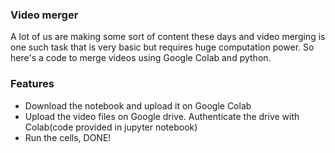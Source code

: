 ### Video merger
A lot of us are making some sort of content these days and video merging is one such task that is very basic but requires huge computation power. So here's a code to merge videos using Google Colab and python. 

### Features

- Download the notebook and upload it on Google Colab
- Upload the video files on Google drive. Authenticate the drive with Colab(code provided in jupyter notebook)
- Run the cells, DONE!
